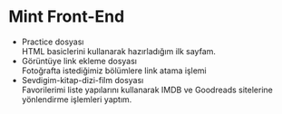 # Mint Front-End 
  - Practice dosyası\
  HTML basiclerini kullanarak hazırladığım ilk sayfam.
  - Görüntüye link ekleme dosyası\
  Fotoğrafta istediğimiz bölümlere link atama işlemi
  - Sevdigim-kitap-dizi-film dosyası\
  Favorilerimi liste yapılarını kullanarak IMDB ve Goodreads sitelerine yönlendirme işlemleri yaptım.
